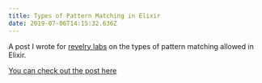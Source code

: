 ```yaml
---
title: Types of Pattern Matching in Elixir
date: 2019-07-06T14:15:32.636Z
---
```


A post I wrote for [revelry labs](https://revelry.co) on the types of pattern matching allowed in Elixir.

[You can check out the post here](https://revelry.co/pattern-matching-elixir/)

